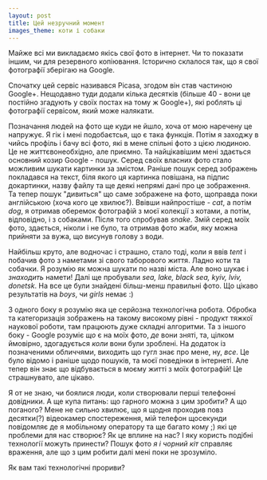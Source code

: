 ```yaml
---
layout: post
title: Цей незручний момент
images_theme: коти і собаки
---
```



Майже всі ми викладаємо якісь свої фото в інтернет. Чи то показати іншим, чи для резервного копіювання. Історично склалося так, що я свої фотографії зберігаю на Google. 

Спочатку цей сервіс називався Picasa, згодом він став частиною Google+. Нещодавно туди додали кілька десятків (більше 40 - вони це постійно згадують у своїх постах на тому ж Google+), які роблять ці фотографії сервісом, який може налякати.

Позначання людей на фото ще куди не йшло, хоча от мою наречену це напружує. Я гік і мені подобаєтсья, що є така функція. Потім я заходжу в чийсь профіль і бачу всі фото, які в мене спільні фото з цією людиною. Це не життєвонеобхідно, але приємно. Та найцікавішим мені здається основний козир Google - пошук. Серед своїх власних фото стало можливим шукати картинки за змістом. Раніше пошук серед зображень покладався на текст, біля якого ця картинка повішана, на підпис докартинки, назву файлу та ще деякі непрямі дані про це зображення. Та тепер пошук "дивиться" що саме зображене на фото, щоправда поки англійською (хоча кого це хвилює?). Ввівши найпростіше - _cat_, а потім _dog_, я отримав оберемок фотографій з моєї колекції з котами, а потім, відповідно, і з собаками. Після того спробував _snake_. Змій серед моїх фото, здається, ніколи і не було, та отримав фото жаби, яку можна прийняти за вужа, що висунув голову з води.

Найбільш круто, але водночас і страшно, стало тоді, коли я ввів _tent_ і побачив фото з наметами зі свого таборового життя. Ладно коти та собачки. Я розумію як можна шукати по назві міста. Але воно шукає і *знаходить* намети! Далі ще пробували _sea, lake, black sea, kyiv, lviv, donetsk_. На все це були знайдені більш-менш правильні фото. Що цікаво результатів на _boys_, чи _girls_ немає :)

З одного боку я розумію яка це серйозна технологічна робота. Обробка та категоризація зображень на такому високому рівні - продукт тяжкої наукової роботи, там працюють дуже складні алгоритми. Та з іншого боку - Google розуміє *що* є на моїх фото, *де* вони зняті, та, цілком ймовірно, здогадується *коли* вони були зроблені. На додаток із позначеними обличчями, виходить що гугл знає про мене, ну, *все*. Це було відомо і раніше щодо пошуків, та моєї поведінки в інтернеті. Але тепер він знає що відбувається в моєму житті з моїх фотографій! Це страшнувато, але цікаво.

Я от не знаю, чи боялися люди, коли створювали перші телефонні довідники. А ще купа питань: що гарного можна з цим зробити? А що поганого? Мене не сильно хвилює, що я щодня проходив повз десятки(?) відеокамер спостереження, мій телефон щосекунди повідомляє де я мобільному оператору та ще багато кому ;) які це проблеми для нас створює? Як це вплине на нас? І яку користь подібні технології можуть принести? Пошук фото _я і чорний кіт_ справляє враження, але що з цим робити далі мені поки не зрозуміло.

Як вам такі технологічні прориви?